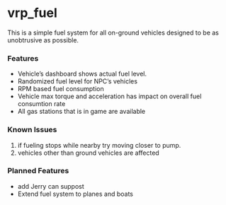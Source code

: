 # vrp_fuel
This is a simple fuel system for all on-ground vehicles designed to be as unobtrusive as possible.

### Features
* Vehicle’s dashboard shows actual fuel level.
* Randomized fuel level for NPC’s vehicles
* RPM based fuel consumption
* Vehicle max torque and acceleration has impact on overall fuel consumtion rate
* All gas stations that is in game are available

### Known Issues
1. if fueling stops while nearby try moving closer to pump.
2. vehicles other than ground vehicles are affected

### Planned Features
* add Jerry can suppost
* Extend fuel system to planes and boats

